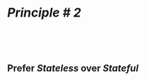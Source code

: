 # <em class="highlight">Principle # 2</em>
<br><br><br>
## Prefer <em>Stateless</em> over <em>Stateful</em>
